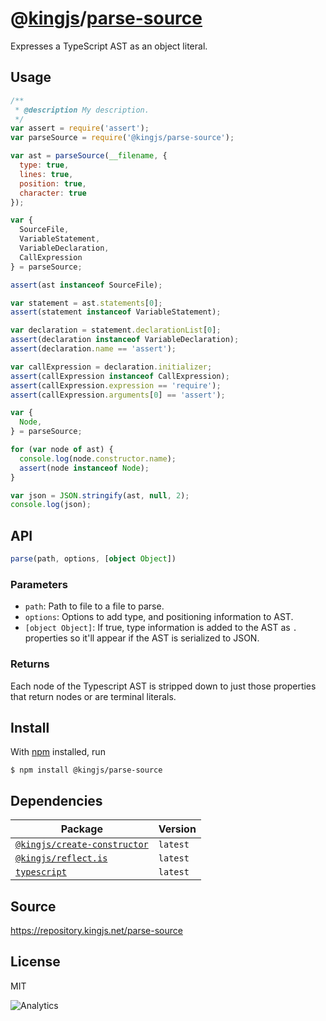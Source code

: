 # @[kingjs][@kingjs]/[parse-source][ns0]
Expresses a TypeScript AST as an object literal.
## Usage
```js
/**
 * @description My description.
 */
var assert = require('assert');
var parseSource = require('@kingjs/parse-source');

var ast = parseSource(__filename, { 
  type: true, 
  lines: true,
  position: true,
  character: true
});

var { 
  SourceFile,
  VariableStatement,
  VariableDeclaration,
  CallExpression
} = parseSource;

assert(ast instanceof SourceFile);

var statement = ast.statements[0];
assert(statement instanceof VariableStatement);

var declaration = statement.declarationList[0];
assert(declaration instanceof VariableDeclaration);
assert(declaration.name == 'assert');

var callExpression = declaration.initializer;
assert(callExpression instanceof CallExpression);
assert(callExpression.expression == 'require');
assert(callExpression.arguments[0] == 'assert');

var { 
  Node,
} = parseSource;

for (var node of ast) {
  console.log(node.constructor.name);
  assert(node instanceof Node);
}

var json = JSON.stringify(ast, null, 2);
console.log(json);
```

## API
```ts
parse(path, options, [object Object])
```

### Parameters
- `path`: Path to file to a file to parse.
- `options`: Options to add type, and positioning information to AST.
- `[object Object]`: If true, type information is added to the AST as `.` properties so it'll appear if the AST is serialized to JSON.
### Returns
Each node of the Typescript AST is stripped down to just those properties that return nodes or are terminal literals.


## Install
With [npm](https://npmjs.org/) installed, run
```
$ npm install @kingjs/parse-source
```
## Dependencies
|Package|Version|
|---|---|
|[`@kingjs/create-constructor`](https://www.npmjs.com/package/@kingjs/create-constructor)|`latest`|
|[`@kingjs/reflect.is`](https://www.npmjs.com/package/@kingjs/reflect.is)|`latest`|
|[`typescript`](https://www.npmjs.com/package/typescript)|`latest`|
## Source
https://repository.kingjs.net/parse-source
## License
MIT

![Analytics](https://analytics.kingjs.net/parse-source)

[@kingjs]: https://www.npmjs.com/package/kingjs
[ns0]: https://www.npmjs.com/package/@kingjs/parse-source
